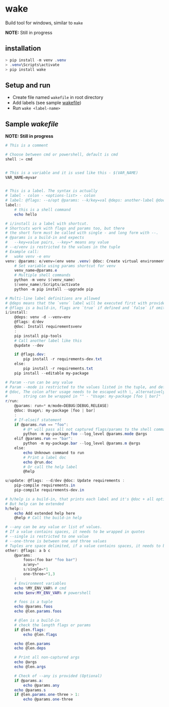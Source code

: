 # wake
Build tool for windows, similar to `make`

**NOTE:** Still in progress

## installation

```powershell
> pip install -m venv .venv
> .venv\Scripts\activate
> pip install wake
```

## Setup and run

- Create file named `wakefile` in root directory
- Add labels (see sample [wakefile](#sample-wake))
- Run
  ```wake <label-name>```


## Sample *wakefile*

**NOTE: Still in progress**

```powershell
# This is a comment

# Choose between cmd or powershell, default is cmd
shell := cmd


# This is a variable and it is used like this - $(VAR_NAME)
VAR_NAME=myvar


# This is a label. The syntax is actually
# label - colon - <options-list> - colon
# label: @flags: --o/opt @params: --k/key=val @deps: another-label @doc: ... :
label::
    # this is a shell command
    echo hello

# i/install is a label with shortcut.
# Shortcuts work with flags and params too, but there
# the short form must be called with single - and long form with --.
# @params is a build-in and expects
#   --key=value pairs, --key=* means any value
# --e/venv is restricted to the values in the tuple
# Example call:
#   wake venv -e env
venv: @params: e/venv=(env venv .venv) @doc: Create virtual environment :
    # Set variable using params shortcut for venv
    venv_name=@params.e
    # Multiple shell commands
    python -m venv $(venv_name)
    $(venv_name)/Scripts/activate
    python -m pip install --upgrade pip

# Multi-line label definitions are allowed
# @deps means that the `venv` label will be executed first with provided flags and params
# @flags is a build-in, flags are `true` if defined and `false` if omitted
i/install:
    @deps: venv -d --venv=env
    @flags: d/dev
    @doc: Install requirementsvenv
    :
    pip install pip-tools
    # Call another label like this
    @update --dev

    if @flags.dev:
        pip install -r requirements-dev.txt
    else:
        pip install -r requirements.txt
    pip install --editable my-package

# Param --run can be any value
# Param --mode is restricted to the values listed in the tuple, and default is DEBUG
# @doc, The colon after usage needs to be escaped with \, alternatively,
#       string can be wrapped in "" - "Usage: my-package [foo | bar]"
r/run:
    @params: run=* m/mode=DEBUG(DEBUG,RELEASE)
    @doc: Usage\: my-package [foo | bar]
    :
    # If-elseif statement
    if @params.run == "foo":
        # @* will pass all not captured flags/params to the shell command
        python -m my-package.foo --log_level @params.mode @args
    elif @params.run == "bar":
        python -m my-package.bar --log_level @params.m @args
    else:
        echo Unknown command to run
        # Print a label doc
        echo @run.doc
        # Or call the help label
        @help

u/update: @flags: --d/dev @doc: Update requirements :
    pip-compile requirements.in
    pip-compile requirements-dev.in

# h/help is a build-in, that prints each label and it's @doc + all options
# But help can be extended
h/help::
    echo Add extended help here
    @help # Call the build-in help

# --any can be any value or list of values.
# If a value contains spaces, it needs to be wrapped in quotes
# --single is restricted to one value
# --one-three is between one and three values
# Tuples are space delimited, if a value contains spaces, it needs to be wrapped in quotes
other: @flags: a b c
    @params:
        foos=(foo bar "foo bar")
        a/any=*
        s/single=*1
        one-three=*1,3
    :
    # Environment variables
    echo %MY_ENV_VAR% # cmd
    echo $env:MY_ENV_VAR% # powershell

    # foos is a tuple
    echo @params.foos
    echo @len.params.foos

    # @len is a build-in
    # check the length flags or params
    if @len.flags:
        echo @len.flags

    echo @len.params
    echo @len.deps

    # Print all non-captured args
    echo @args
    echo @len.args

    # Check of --any is provided (Optional)
    if @params.a:
        echo @params.any
    echo @params.s
    if @len.params.one-three > 1:
        echo @params.one-three

```
